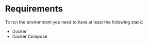 # Requirements

To run the environment you need to have at least the following stack:
- Docker
- Docker Compose

